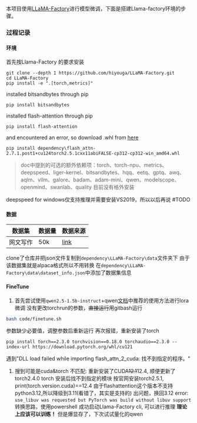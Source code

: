 本项目使用[LLaMA-Factory](https://github.com/hiyouga/LLaMA-Factory/blob/main/README_zh.md)进行模型微调，下面是搭建Llama-factory环境的步骤。

### 过程记录
#### 环境
首先按Llama-Factory 的要求安装
```shell
git clone --depth 1 https://github.com/hiyouga/LLaMA-Factory.git
cd LLaMA-Factory
pip install -e ".[torch,metrics]"
```
installed bitsandbytes through pip
```shell
pip install bitsandbytes
```
installed flash-attention through pip
```shell
pip install flash-attention
```
and encountered an error, so download .whl from [here](https://github.com/bdashore3/flash-attention/releases)
```shell
pip install dependency\flash_attn-2.7.1.post1+cu124torch2.5.1cxx11abiFALSE-cp312-cp312-win_amd64.whl
```
>doc中提到的可选的额外依赖项：torch、torch-npu、metrics、deepspeed、liger-kernel、bitsandbytes、hqq、eetq、gptq、awq、aqlm、vllm、galore、badam、adam-mini、qwen、modelscope、openmind、swanlab、quality 目前没有格外安装

deepspeed for windows仅支持推理并需要安装VS2019，所以以后再说 #TODO


#### 数据
| 数据集 | 数据量 | 数据来源 | 
| --- | --- | --- |
|网文写作|50k|[link](https://huggingface.co/datasets/zxbsmk/webnovel_cn)|

clone了仓库并把json文件复制到`dependency\LLaMA-Factory\data`文件夹下
由于该数据集就是alpaca格式所以不用转换
在`dependency\LLaMA-Factory\data\dataset_info.json`中添加了数据集信息

#### FineTune
1. 首先尝试使用`qwen2.5-1.5b-instruct`+qwen[文档]([qwen2.5-1.5b-instruct](https://qwen.readthedocs.io/zh-cn/latest/training/SFT/llama_factory.html))中推荐的使用方法进行lora微调
没有更改torchrun的参数，~~直接运行~~用gitbash运行
```bash
bash code/finetune.sh
```
参数缺少必要值，调整参数后重新运行
再次报错，重新安装了torch
```shell
pip install torch==2.3.0 torchvision==0.18.0 torchaudio==2.3.0 --index-url https://download.pytorch.org/whl/cu121
```
遇到"DLL load failed while importing flash_attn_2_cuda: 找不到指定的程序。"
1. 搜到可能是cuda&torch 不匹配: 重新安装了CUDA~~12.1~~12.4, 顺便更新了torch2.4.0
torch 安装后找不到指定的模块
按官网安装torch2.5.1, print(torch.version.cuda)==12.4
由于flashattention这个版本不支持python3.12,所以降级到3.11(看错了，其实是支持的)
出问题，换回3.12
error:
`use_libuv was requested but PyTorch was build without libuv support`
转换思路，使用powershell 成功启动Llama-Factory cli, 可以进行推理
**理论上应该可以训练！**
但是爆显存了，下次试试量化的qwen